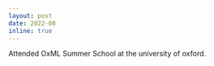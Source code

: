 ```yaml
---
layout: post
date: 2022-08
inline: true
---
```


Attended OxML Summer School at the university of oxford.
